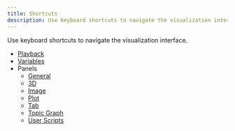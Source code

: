```yaml
---
title: Shortcuts
description: Use keyboard shortcuts to navigate the visualization interface.
---
```


Use keyboard shortcuts to navigate the visualization interface.

- [Playback](/docs/studio/app-concepts/playback#shortcuts)
- [Variables](/docs/studio/app-concepts/variables#shortcuts)
- Panels
  - [General](/docs/studio/panels/introduction#shortcuts)
  - [3D](/docs/studio/panels/3d#shortcuts)
  - [Image](/docs/studio/panels/image#shortcuts)
  - [Plot](/docs/studio/panels/plot#shortcuts)
  - [Tab](/docs/studio/panels/tab#shortcuts)
  - [Topic Graph](/docs/studio/panels/topic-graph#shortcuts)
  - [User Scripts](/docs/studio/panels/user-scripts#shortcuts)
